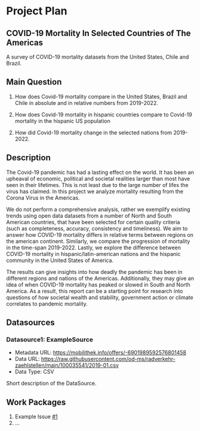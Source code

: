 # Project Plan

## COVID-19 Mortality In Selected Countries of The Americas
<!-- Give your project a short title. -->
A survey of COVID-19 mortality datasets from the United States, Chile and Brazil.

## Main Question

<!-- Think about one main question you want to answer based on the data. -->
1. How does Covid-19 mortality compare in the United States, Brazil and Chile in absolute and in relative numbers from 2019-2022.
<!-- Requires: -->
<!-- 1. US Covid Mortality -->
<!-- 2. US Total Population -->
<!-- 3. Brazil, Chile Covid Mortality -->
<!-- 5. Brazil, Chile Total Population -->
<!-- 6. For all above: Data from 2019-2022 (to be evaluated) -->

<!-- Assumptions: -->
<!-- 1. The mortality datasets are complete (Most certainly not the case: chaotic nature of pandemic, government inability in a crisis, difficulty of determining of whether someone died of covid or with covid, politics or the incentive for governments to keep reported numbers low as to avoid panic and to underscore the effectiveness of their pandemic measures and management.) -->
<!-- 2. Population data sets are up-to-date and complete (Difficulty of determining the exact population of a country (US f.e.))-->

2. How does Covid-19 mortality in hispanic countries compare to Covid-19 mortality in the hispanic US population
<!-- Requires: -->
<!-- 1. US Covid Mortality -->
<!-- 2. US Covid Mortality of Hispanics -->
<!-- 3. US total population and hispanic population-->
<!-- 4. Brazil, Chile Covid Mortality -->
<!-- 5. Brazil, Chile Total Population -->
<!-- 6. For all above: Data from 2019-2022-->

<!-- Assumptions -->
<!-- 1. South American Countries are 100% hispanic -->
<!-- 2. Mortality Datasets are complete -->
<!-- 3. Population data sets are accurate -->

2. How did Covid-19 mortality change in the selected nations <!-- "cohorts" fancy --> from 2019-2022.
<!-- Requires: -->
<!-- 1. US Covid Mortality -->
<!-- 3. Brazil, Chile Covid Mortality -->
<!-- 6. For all above: Data from 2019-2022 (to be evaluated) -->

<!-- Assumptions -->
<!-- 1. Mortality Datasets are complete -->
<!-- 2. The dataset accuracy remains consistent over time (Probably, in the beginning of the pandemic there is less accurate data due to entropy of an unanticipated crisis and towards the end due to lessening of interest in the data -->


<!-- Possible Conclusions:-->
<!-- 1. Impact of wealth inequality and societal stability on health outcome (Further research would be necessary, for example by taking apart mortality by wealth and societal status) -->
<!-- 2. Impact of climate on health outcomes (Further research would be necessary to establish a correlation or causation) -->
<!-- 3. Impact of pandemic induced government measures on Covid mortality (Further research could look at the correlations between government actions like lockdowns, whether they correlate to spikes or drops in timeline and their effectiveness -->
<!-- 4. Seasonal patterns in Covid Mortality -->

<!-- Challenges -->
<!-- 1. Foreign Language Datasets -->

## Description

<!-- Describe your data science project in max. 200 words. Consider writing about why and how you attempt it. -->
The Covid-19 pandemic has had a lasting effect on the world. It has been an upheaval of economic, political and societal realities larger than most have seen in their lifetimes. This is not least due to the large number of lifes the virus has claimed.
In this project we analyze mortality resulting from the Corona Virus in the Americas. 

We do not perform a comprehensive analysis, rather we exemplify existing trends using open data datasets from a number of North and South American countries, that have been selected for certain quality criteria (such as completeness, accuracy, consistency and timeliness).
We aim to answer how COVID-19 mortality differs in relative terms between regions on the american continent. 
Similarly, we compare the progression of mortality in the time-span 2019-2022. Lastly, we explore the difference between COVID-19 mortality in hispanic/latin-american nations and the hispanic community in the United States of America.

The results can give insights into how deadly the pandemic has been in different regions and nations of the Americas. Additionally, they may give an idea of when COVID-19 mortality has peaked or slowed in South and North America.
As a result, this report can be a starting point for research into questions of how societal wealth and stability, government action or climate correlates to pandemic mortality.

## Datasources

<!-- Describe each datasources you plan to use in a section. Use the prefic "DatasourceX" where X is the id of the datasource. -->

### Datasource1: ExampleSource
* Metadata URL: https://mobilithek.info/offers/-6901989592576801458
* Data URL: https://raw.githubusercontent.com/od-ms/radverkehr-zaehlstellen/main/100035541/2019-01.csv
* Data Type: CSV

Short description of the DataSource.

## Work Packages

<!-- List of work packages ordered sequentially, each pointing to an issue with more details. -->

1. Example Issue [#1][i1]
2. ...

<!-- Finding Suitable Datasets (Estimate Relevancy, Accuracy, Consistency, Timeliness and Completeness)-->
<!-- Exploratory Data Analysis -->
<!-- Creating an automated data pipeline (Loading data & Data Transformation) -->
<!-- Extracting insights from data -->
<!-- Plotting the insights and data -->
<!-- Writing/Finalizing the report -->
[i1]: https://github.com/jvalue/made-template/issues/1
